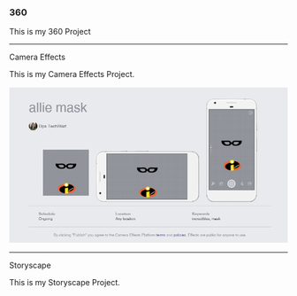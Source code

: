 ### 360

This is my 360 Project

<script src="//360.vizor.io/scripts/embed.js" data-vizorurl="https://360.vizor.io/embed/v/kkrbr" ></script>

***

Camera Effects

This is my Camera Effects Project.

![Allie](https://github.com/bottomsalexandra/bottomsalexandra.github.io/blob/master/Allie%20Mask.PNG?raw=true "Optional Title")


***

Storyscape

This is my Storyscape Project.

<script src="//360.vizor.io/scripts/embed.js" data-vizorurl="https://patches.vizor.io/embed/bottomsalexandra/final-city" ></script>
